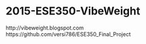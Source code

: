 # 2015-ESE350-VibeWeight
<p>http://vibeweight.blogspot.com<br>
https://github.com/versi786/ESE350_Final_Project
</p>
